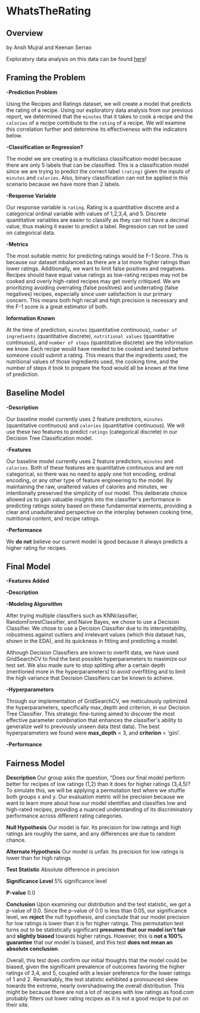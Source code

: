 # WhatsTheRating

## Overview

by Ansh Mujral and Keenan Serrao

Exploratory data analysis on this data can be found [here](https://keenans04.github.io/RecipesAndRatings/)!

## Framing the Problem

**-Prediction Problem** 

Using the Recipes and Ratings dataset, we will create a model that predicts the rating of a recipe. Using our exploratory data analysis from our previous report, we determined that the `minutes` that it takes to cook a recipe and the `calories` of a recipe contribute to the `rating` of a recipe. We will examine this correlation further and determine its effectiveness with the indicators below.

**-Classification or Regression?**

The model we are creating is a multiclass classification model because there are only 5 labels that can be classified. This is a classification model since we are trying to predict the correct label `(rating)` given the inputs of `minutes` and `calories`. Also, binary classification can not be applied in this scenario because we have more than 2 labels.

**-Response Variable**

Our response variable is `rating`. Rating is a quantitative discrete and a categorical ordinal variable with values of 1,2,3,4, and 5. Discrete quantitative variables are easier to classify as they can not have a decimal value, thus making it easier to predict a label. Regression can not be used on categorical data.

**-Metrics**

The most suitable metric for predicting ratings would be F-1 Score. This is because our dataset inbalanced as there are a lot more higher ratings than lower ratings. Additionally, we want to limit false positives and negatives. Recipes should have equal value ratings as low-rating recipes may not be cooked and overly high-rated recipes may get overly critiqued. We are prioritizing avoiding overrating (false positives) and underrating (false negatives) recipes, especially since user satisfaction is our primary concern. This means both high recall and high precision is necessary and the F-1 score is a great estimator of both.

**Information Known**

At the time of prediction, `minutes` (quantitative continuous), `number of ingredients` (quantitative discrete), `nutritional values` (quantitative continuous), and `number of steps` (quantitative discrete) are the information we know. Each recipe would have needed to be cooked and tasted before someone could submit a rating. This means that the ingredients used, the nutritional values of those ingredients used, the cooking time, and the number of steps it took to prepare the food would all be known at the time of prediction. 

## Baseline Model

**-Description** 

Our baseline model currently uses 2 feature predictors, `minutes` (quantitative continuous) and `calories` (quantitative continuous). We will use these two features to predict `ratings` (categorical discrete) in our Decision Tree Classification model.  

**-Features**

Our baseline model currently uses 2 feature predictors, `minutes` and `calories`. Both of these features are quantitative continuous and are not categorical, so there was no need to apply one hot encoding, ordinal encoding, or any other type of feature engineering to the model. By maintaining the raw, unaltered values of calories and minutes, we intentionally preserved the simplicity of our model. This deliberate choice allowed us to gain valuable insights into the classifier's performance in predicting ratings solely based on these fundamental elements, providing a clear and unadulterated perspective on the interplay between cooking time, nutritional content, and recipe ratings.

**-Performance**

We **do not** believe our current model is good because it always predicts a higher rating for recipes. 


## Final Model

**-Features Added** 

**-Description**

**-Modeling Algoroithm**

After trying multiple classifiers such as KNNclassifier, RandomForestClassifier, and Naive Bayes, we chose to use a Decision Classifier. We chose to use a Decision Classifier due to its interpretability, robustness against outliers and irrelevant values (which this dataset has, shown in the EDA), and its quickness in fitting and predicting a model. 

Although Decision Classifiers are known to overfit data, we have used GridSearchCV to find the best possible hyperparameters to maximize our test set. We also made sure to stop splitting after a certain depth (mentioned more in the hyperparameters) to avoid overfitting and to limit the high variance that Decision Classifiers can be known to achieve.

**-Hyperparameters**

Through our implementation of GridSearchCV, we meticulously optimized the hyperparameters, specifically max_depth and criterion, in our Decision Tree Classifier. This strategic fine-tuning aimed to discover the most effective parameter combination that enhances the classifier's ability to generalize well to previously unseen data (test data). The best hyperparameters we found were **max_depth** = 3, and **criterion** = 'gini'.

**-Performance**

## Fairness Model

**Description**
Our group asks the question, “Does our final model perform better for recipes of low ratings (1,2) than it does for higher ratings (3,4,5)? To simulate this, we will be applying a permutation test where we shuffle both groups x and y. Our evaluation metric will be precision because we want to learn more about how our model identifies and classifies low and high-rated recipes, providing a nuanced understanding of its discriminatory performance across different rating categories.

**Null Hypothesis** Our model is fair. Its precision for low ratings and high ratings are roughly the same, and any differences are due to random chance.

**Alternate Hypothesis** Our model is unfair. Its precision for low ratings is lower than for high ratings

**Test Statistic** Absolute difference in precision

**Significance Level** 5% significance level

**P-value** 0.0

**Conclusion** 
Upon examining our distribution and the test statistic, we got a p-value of 0.0. Since the p-value of 0.0 is less than 0.05, our significance level, we **reject** the null hypothesis, and conclude that our model precision for low ratings is lower than it is for higher ratings. This permutation test turns out to be statistically significant **presumes that our model isn't fair** and **slightly biased** towards higher ratings. However, this is **not a 100% guarantee** that our model is biased, and this test **does not mean an absolute conclusion**. 

Overall, this test does confirm our initial thoughts that the model could be biased, given the significant prevalence of outcomes favoring the higher ratings of 3,4, and 5, coupled with a lesser preference for the lower ratings of 1 and 2. Remarkably, the test statistic exhibited a pronounced skew towards the extreme, nearly overshadowing the overall distribution. This might be because there are not a lot of recipes with low ratings as food.com probably filters out lower rating recipes as it is not a good recipe to put on their site.

